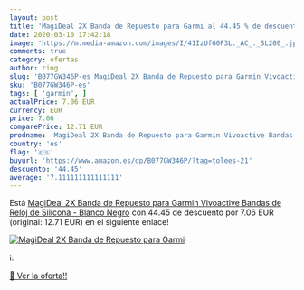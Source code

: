 ```yaml
---
layout: post
title: 'MagiDeal 2X Banda de Repuesto para Garmi al 44.45 % de descuento'
date: 2020-03-10 17:42:18
image: 'https://m.media-amazon.com/images/I/41IzUfG0F3L._AC_._SL200_.jpg'
comments: true
category: ofertas
author: ring
slug: 'B077GW346P-es MagiDeal 2X Banda de Repuesto para Garmin Vivoactive...'
sku: 'B077GW346P-es'
tags: [ 'garmin', ]
actualPrice: 7.06 EUR
currency: EUR
price: 7.06
comparePrice: 12.71 EUR
prodname: 'MagiDeal 2X Banda de Repuesto para Garmin Vivoactive Bandas de Reloj de Silicona - Blanco Negro'
country: 'es'
flag: '🇪🇸'
buyurl: 'https://www.amazon.es/dp/B077GW346P/?tag=tolees-21'
descuento: '44.45'
average: '7.111111111111111'
---
```


Está [MagiDeal 2X Banda de Repuesto para Garmin Vivoactive Bandas de Reloj de Silicona - Blanco Negro](https://www.amazon.es/dp/B077GW346P/?tag=tolees-21) con 44.45 de descuento por 7.06 EUR (original: 12.71 EUR) en el siguiente enlace!

[![MagiDeal 2X Banda de Repuesto para Garmi](https://m.media-amazon.com/images/I/41IzUfG0F3L._AC_._SL200_.jpg)](https://www.amazon.es/dp/B077GW346P/?tag=tolees-21)

ℹ️:


[🛒 Ver la oferta!!](https://www.amazon.es/dp/B077GW346P/?tag=tolees-21)
